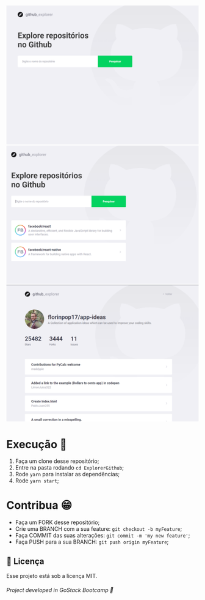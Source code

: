 ![Screenshot 1](src/assets/img/1.png)
![Screenshot 2](src/assets/img/2.png)
![Screenshot 3](src/assets/img/3.png)

# Execução 🚀

1. Faça um clone desse repositório;
2. Entre na pasta rodando `cd ExplorerGithub`;
3. Rode `yarn` para instalar as dependências;
4. Rode `yarn start`;

# Contribua 😁

- Faça um FORK desse repositório;
- Crie uma BRANCH com a sua feature: `git checkout -b myFeature`;
- Faça COMMIT das suas alterações: `git commit -m 'my new feature'`;
- Faça PUSH para a sua BRANCH: `git push origin myFeature`;

## :memo: Licença

Esse projeto está sob a licença MIT.

###### Project developed in GoStack Bootcamp 🚀
